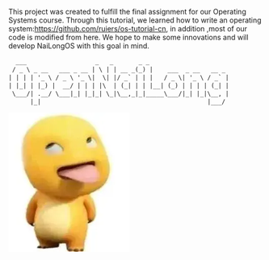 This project was created to fulfill the final assignment for our Operating Systems course. Through this tutorial, we learned how to write an operating system:https://github.com/ruiers/os-tutorial-cn, in addition ,most of our code is modified from here. We hope to make some innovations and will develop NaiLongOS with this goal in mind.

```
  ___                   _   _       _ _                      
 / _ \ _ __   ___ _ __ | \ | | __ _(_) |    ___  _ __   __ _ 
| | | | '_ \ / _ \ '_ \|  \| |/ _` | | |   / _ \| '_ \ / _` |
| |_| | |_) |  __/ | | | |\  | (_| | | |__| (_) | | | | (_| |
 \___/| .__/ \___|_| |_|_| \_|\__,_|_|_____\___/|_| |_|\__, |
      |_|                                              |___/ 
```

![661c467cc8424730bad1876277c8a20f](./images.webp)
